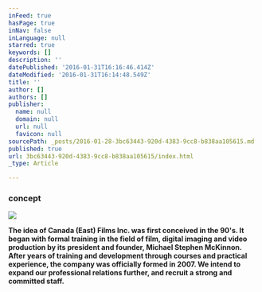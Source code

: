 ```yaml
---
inFeed: true
hasPage: true
inNav: false
inLanguage: null
starred: true
keywords: []
description: ''
datePublished: '2016-01-31T16:16:46.414Z'
dateModified: '2016-01-31T16:14:48.549Z'
title: ''
author: []
authors: []
publisher:
  name: null
  domain: null
  url: null
  favicon: null
sourcePath: _posts/2016-01-28-3bc63443-920d-4383-9cc8-b838aa105615.md
published: true
url: 3bc63443-920d-4383-9cc8-b838aa105615/index.html
_type: Article

---
```

### concept
![](https://the-grid-user-content.s3-us-west-2.amazonaws.com/0e4178d7-270a-41a1-a0b1-bdeddbd8416a.jpg)

**The idea of Canada (East) Films Inc. was first conceived in the 90's. It began with formal training in the field of film, digital imaging and video production by its president and founder, Michael Stephen McKinnon. After years of training and development through courses and practical experience, the company was officially formed in 2007\.   We intend to expand our professional relations further, and recruit a strong and committed staff.**